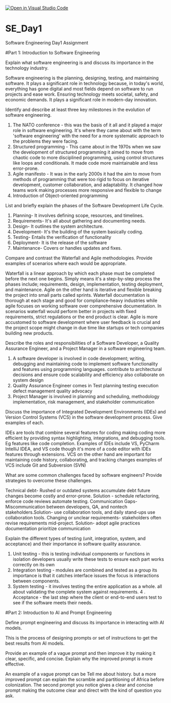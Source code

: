 [![Open in Visual Studio Code](https://classroom.github.com/assets/open-in-vscode-2e0aaae1b6195c2367325f4f02e2d04e9abb55f0b24a779b69b11b9e10269abc.svg)](https://classroom.github.com/online_ide?assignment_repo_id=18435064&assignment_repo_type=AssignmentRepo)
# SE_Day1
Software Engineering Day1 Assignment

#Part 1: Introduction to Software Engineering

Explain what software engineering is and discuss its importance in the technology industry.

Software engineering is the planning, designing, testing, and maintaining software. It plays a significant role in technology because, in today's world, everything has gone digital and most fields depend on software to run projects and ease work. Ensuring technology meets societal, safety, and economic demands. It plays a  significant role in modern-day innovation.

Identify and describe at least three key milestones in the evolution of software engineering.

1. The NATO conference - this was the basis of it all and it played a major role in software engineering. It's where they came about with the term 'software engineering' with the need for a more systematic approach to the problems they were facing.
2. Structured programming - This came about in the 1970s when we saw the development of structured programming it aimed to move from chaotic code to more disciplined programming, using control structures like loops and conditionals. It made code more maintainable and less error-prone.
3. Agile manifesto - It was in the early 2000s it had the aim to move from methods of programming that were too rigid to focus on iterative development, customer collaboration, and adaptability. It changed how teams work making processes more responsive and flexible to change
4. Introduction of Object-oriented programming 

List and briefly explain the phases of the Software Development Life Cycle.

1. Planning- It involves defining scope, resources, and timelines.
2. Requirements- It's all about gathering and documenting needs.
3. Design- It outlines the system architecture.
4. Development- It's the building of the system basically coding.
5. Testing- Entails the verification of functionality
6. Deployment- It is the release of the software
7. Maintenance- Covers or handles updates and fixes.

Compare and contrast the Waterfall and Agile methodologies. Provide examples of scenarios where each would be appropriate.

Waterfall is a linear approach by which each phase must be completed before the next one begins. Simply means it's a step-by-step process the phases include; requirements, design, implementation, testing deployment, and maintenance. Agile on the other hand is iterative and flexible breaking the project into small parts called sprints.
Waterfall documentation is thorough at each stage and good for compliance-heavy industries while agile focuses on working software over comprehensive documentation.
In scenarios waterfall would perform better in projects with fixed requirements, strict regulations or the end product is clear. Agile is more accustomed to software development where user feedback is crucial and the project scope might change in due time like startups or tech companies building new products.

Describe the roles and responsibilities of a Software Developer, a Quality Assurance Engineer, and a Project Manager in a software engineering team.

1. A software developer is involved in code development; writing, debugging and maintaining code to implement software functionality and features using programming languages.
   contribute to architectural decisions and ensure code scalability and efficiency also collaborate on system design
2. Quality Assurance Engineer comes in Test planning testing execution defect management quality advocacy
3. Project Manager is involved in planning and scheduling, methodology implementation, risk management, and  stakeholder communication 

Discuss the importance of Integrated Development Environments (IDEs) and Version Control Systems (VCS) in the software development process. Give examples of each.

IDEs are tools that combine several features for coding making coding more efficient by providing syntax highlighting, integrations, and debugging tools. Eg features like code completion. Examples of IDEs include VS, PyCharm IntelliJ IDEA, and VS code though it's more of a code editor with IDEs features through extensions.
VCS on the other hand are important for maintaining code history, collaborating, and tracking changes examples of VCS include Git and Subversion (SVN)

What are some common challenges faced by software engineers? Provide strategies to overcome these challenges.

Technical debt- Rushed or outdated systems accumulate debt future changes become costly and error-prone. Solution - schedule refactoring, enforce code reviews automate testing.
Communication Gaps- Miscommunication between developers, QA, and nontech stakeholders.Solution- use collaboration tools, and daily stand-ups use collaboration tools.
Changing or unclear requirements- stakeholders often revise requirements mid-project. Solution- adopt agile practices documentation prioritize communication

Explain the different types of testing (unit, integration, system, and acceptance) and their importance in software quality assurance.

1. Unit testing - this is testing individual components or functions in isolation developers usually write these tests to ensure each part works correctly on its own
2. Integration testing - modules are combined and tested as a group its importance is that it catches interface issues the focus is interactions between components.
3. System testing - it involves testing the entire application as a whole. all about validating the complete system against requirements.
4 . Acceptance - the last step where the client or end-to-end users test to see if the software meets their needs.

#Part 2: Introduction to AI and Prompt Engineering

Define prompt engineering and discuss its importance in interacting with AI models.

This is the process of designing prompts or set of instructions to get the best results from AI models.

Provide an example of a vague prompt and then improve it by making it clear, specific, and concise. Explain why the improved prompt is more effective.

An example of a vague prompt can be Tell me about history. but a more improved prompt can explain the scramble and partitioning of Africa before colonization.
The second prompt you notice gives a clear and concise prompt making the outcome clear and direct with the kind of question you ask.
